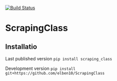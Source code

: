 [![Build Status](https://travis-ci.com/elben10/ScrapingClass.svg?branch=master)](https://travis-ci.com/elben10/ScrapingClass)
# ScrapingClass

## Installatio

Last published version
`pip install scraping_class`

Development version
`pip install git+https://github.com/elben10/ScrapingClass`
